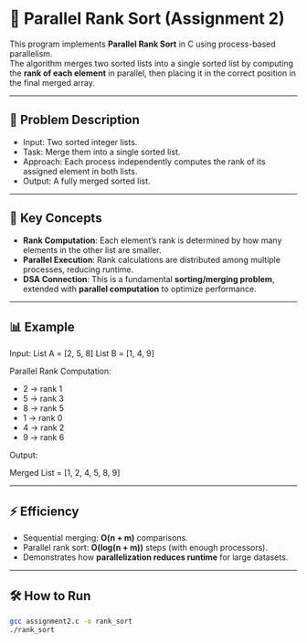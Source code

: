 # 🔢 Parallel Rank Sort (Assignment 2)

This program implements **Parallel Rank Sort** in C using process-based parallelism.  
The algorithm merges two sorted lists into a single sorted list by computing the **rank of each element** in parallel, then placing it in the correct position in the final merged array.

---

## 📘 Problem Description
- Input: Two sorted integer lists.  
- Task: Merge them into a single sorted list.  
- Approach: Each process independently computes the rank of its assigned element in both lists.  
- Output: A fully merged sorted list.

---

## 🧠 Key Concepts
- **Rank Computation**: Each element’s rank is determined by how many elements in the other list are smaller.  
- **Parallel Execution**: Rank calculations are distributed among multiple processes, reducing runtime.  
- **DSA Connection**: This is a fundamental **sorting/merging problem**, extended with **parallel computation** to optimize performance.

---

## 📊 Example

Input:
List A = [2, 5, 8]
List B = [1, 4, 9]


Parallel Rank Computation:
- 2 → rank 1
- 5 → rank 3
- 8 → rank 5
- 1 → rank 0
- 4 → rank 2
- 9 → rank 6

Output:

Merged List = [1, 2, 4, 5, 8, 9]


---

## ⚡ Efficiency
- Sequential merging: **O(n + m)** comparisons.  
- Parallel rank sort: **O(log(n + m))** steps (with enough processors).  
- Demonstrates how **parallelization reduces runtime** for large datasets.

---

## 🛠 How to Run

```bash
gcc assignment2.c -o rank_sort
./rank_sort
